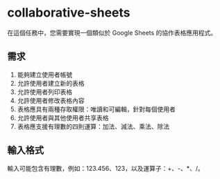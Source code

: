 # collaborative-sheets

在這個任務中，您需要實現一個類似於 Google Sheets 的協作表格應用程式。

## 需求

1. 能夠建立使用者帳號
2. 允許使用者建立新的表格
3. 允許使用者列印表格
4. 允許使用者修改表格內容
5. 表格應具有兩種存取權限：唯讀和可編輯，針對每個使用者
6. 允許使用者與其他使用者共享表格
7. 表格應支援有理數的四則運算：加法、減法、乘法、除法

## 輸入格式

輸入可能包含有理數，例如：123.456、123，以及運算子：+、-、*、/。
